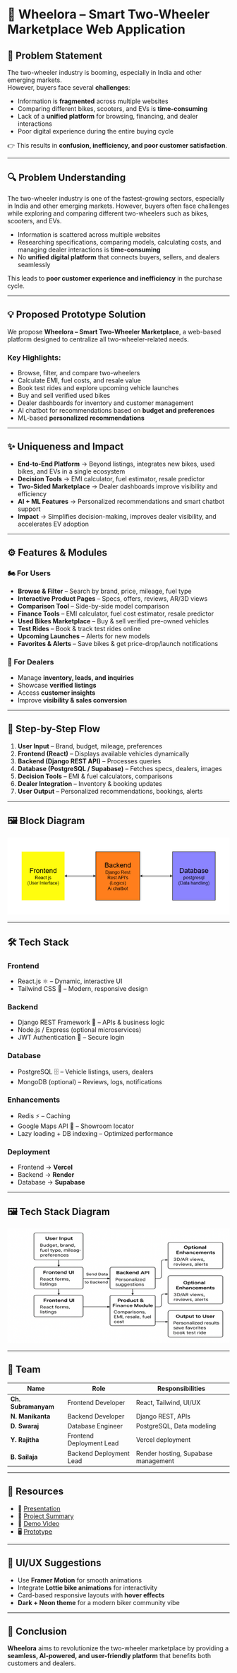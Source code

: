 # 🚀 Wheelora – Smart Two-Wheeler Marketplace Web Application  

## 🛑 Problem Statement  

The two-wheeler industry is booming, especially in India and other emerging markets.  
However, buyers face several **challenges**:  

- Information is **fragmented** across multiple websites  
- Comparing different bikes, scooters, and EVs is **time-consuming**  
- Lack of a **unified platform** for browsing, financing, and dealer interactions  
- Poor digital experience during the entire buying cycle  

👉 This results in **confusion, inefficiency, and poor customer satisfaction**.  

---

## 🔍 Problem Understanding  

The two-wheeler industry is one of the fastest-growing sectors, especially in India and other emerging markets. However, buyers often face challenges while exploring and comparing different two-wheelers such as bikes, scooters, and EVs.  

- Information is scattered across multiple websites  
- Researching specifications, comparing models, calculating costs, and managing dealer interactions is **time-consuming**  
- No **unified digital platform** that connects buyers, sellers, and dealers seamlessly  

This leads to **poor customer experience and inefficiency** in the purchase cycle.  

---

## 💡 Proposed Prototype Solution  

We propose **Wheelora – Smart Two-Wheeler Marketplace**, a web-based platform designed to centralize all two-wheeler-related needs.  

### Key Highlights:
- Browse, filter, and compare two-wheelers  
- Calculate EMI, fuel costs, and resale value  
- Book test rides and explore upcoming vehicle launches  
- Buy and sell verified used bikes  
- Dealer dashboards for inventory and customer management  
- AI chatbot for recommendations based on **budget and preferences**  
- ML-based **personalized recommendations**  

---

## ✨ Uniqueness and Impact  

- **End-to-End Platform** → Beyond listings, integrates new bikes, used bikes, and EVs in a single ecosystem  
- **Decision Tools** → EMI calculator, fuel estimator, resale predictor  
- **Two-Sided Marketplace** → Dealer dashboards improve visibility and efficiency  
- **AI + ML Features** → Personalized recommendations and smart chatbot support  
- **Impact** → Simplifies decision-making, improves dealer visibility, and accelerates EV adoption  

---

## ⚙️ Features & Modules  

### 🏍️ For Users  
- **Browse & Filter** – Search by brand, price, mileage, fuel type  
- **Interactive Product Pages** – Specs, offers, reviews, AR/3D views  
- **Comparison Tool** – Side-by-side model comparison  
- **Finance Tools** – EMI calculator, fuel cost estimator, resale predictor  
- **Used Bikes Marketplace** – Buy & sell verified pre-owned vehicles  
- **Test Rides** – Book & track test rides online  
- **Upcoming Launches** – Alerts for new models  
- **Favorites & Alerts** – Save bikes & get price-drop/launch notifications  

### 🏢 For Dealers  
- Manage **inventory, leads, and inquiries**  
- Showcase **verified listings**  
- Access **customer insights**  
- Improve **visibility & sales conversion**  

---

## 🔄 Step-by-Step Flow  

1. **User Input** – Brand, budget, mileage, preferences  
2. **Frontend (React)** – Displays available vehicles dynamically  
3. **Backend (Django REST API)** – Processes queries  
4. **Database (PostgreSQL / Supabase)** – Fetches specs, dealers, images  
5. **Decision Tools** – EMI & fuel calculators, comparisons  
6. **Dealer Integration** – Inventory & booking updates  
7. **User Output** – Personalized recommendations, bookings, alerts  

---

## 🖼️ Block Diagram  

![Block Diagram](https://github.com/subramanyamchoda/Two-Wheeler-Marketplace-Web-Application-Wheelora/blob/main/111.drawio.png)  

---

## 🛠 Tech Stack  

### **Frontend**
- React.js ⚛️ – Dynamic, interactive UI  
- Tailwind CSS 🎨 – Modern, responsive design  

### **Backend**
- Django REST Framework 🐍 – APIs & business logic  
- Node.js / Express (optional microservices)  
- JWT Authentication 🔐 – Secure login  

### **Database**
- PostgreSQL 🗄 – Vehicle listings, users, dealers  
- MongoDB (optional) – Reviews, logs, notifications  

### **Enhancements**
- Redis ⚡ – Caching  
- Google Maps API 📍 – Showroom locator  
- Lazy loading + DB indexing – Optimized performance  

### **Deployment**
- Frontend → **Vercel**  
- Backend → **Render**  
- Database → **Supabase**  

---

## 🖼️ Tech Stack Diagram  

![Tech Stack](https://github.com/subramanyamchoda/Two-Wheeler-Marketplace-Web-Application-Wheelora/blob/main/Untitled.png)  

---

## 👥 Team  

| Name            | Role                     | Responsibilities |
|-----------------|--------------------------|------------------|
| **Ch. Subramanyam** | Frontend Developer       | React, Tailwind, UI/UX |
| **N. Manikanta**    | Backend Developer        | Django REST, APIs |
| **D. Swaraj**       | Database Engineer        | PostgreSQL, Data modeling |
| **Y. Rajitha**      | Frontend Deployment Lead | Vercel deployment |
| **B. Sailaja**      | Backend Deployment Lead  | Render hosting, Supabase management |

---

## 📂 Resources  

- 📑 [Presentation](https://github.com/subramanyamchoda/qisicons/blob/main/Our%20Smart%20SolutionWheelora.pdf)  
- 📄 [Project Summary](https://github.com/subramanyamchoda/Two-Wheeler-Marketplace-Web-Application-Wheelora/blob/main/Project_Summary(qiscons).pdf)  
- 🎥 [Demo Video](https://drive.google.com/file/d/1qVhyvH5i72pmE3s5X7yQS3PaaJbM05pC/view?usp=drivesdk)  
- 🖥 [Prototype](https://drive.google.com/file/d/yourfile/view)  

---

## 🎨 UI/UX Suggestions  

- Use **Framer Motion** for smooth animations  
- Integrate **Lottie bike animations** for interactivity  
- Card-based responsive layouts with **hover effects**  
- **Dark + Neon theme** for a modern biker community vibe  

---

## 📌 Conclusion  

**Wheelora** aims to revolutionize the two-wheeler marketplace by providing a **seamless, AI-powered, and user-friendly platform** that benefits both customers and dealers.  
